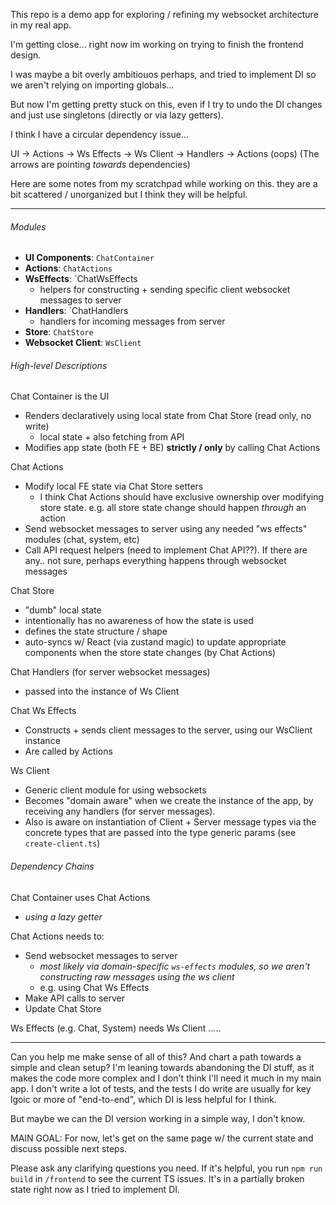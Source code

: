 This repo is a demo app for exploring / refining my websocket architecture in my real app. 

I'm getting close... right now im working on trying to finish the frontend design.

I was maybe a bit overly ambitiouos perhaps, and tried to implement DI so we aren't relying on importing globals...

But now I'm getting pretty stuck on this, even if I try to undo the DI changes and just use singletons (directly or via lazy getters).

I think I have a circular dependency issue... 

UI -> Actions -> Ws Effects -> Ws Client -> Handlers -> Actions (oops)
(The arrows are pointing *towards* dependencies)

Here are some notes from my scratchpad while working on this. they are a bit scattered  / unorganized but I think they will be helpful.

---

###### Modules

* **UI Components**: `ChatContainer`
* **Actions**: `ChatActions`
* **WsEffects**: `ChatWsEffects
	* helpers for constructing + sending specific client websocket messages to server
* **Handlers**: `ChatHandlers
	* handlers for incoming messages from server
* **Store**: `ChatStore`
* **Websocket Client**: `WsClient`
###### High-level Descriptions

Chat Container is the UI
* Renders declaratively using local state from Chat Store (read only, no write)
	* local state + also fetching from API
* Modifies app state (both FE + BE) **strictly / only** by calling Chat Actions

Chat Actions
* Modify local FE state via Chat Store setters
	* I think Chat Actions should have exclusive ownership over modifying store state. e.g. all store state change should happen *through* an action
* Send websocket messages to server using any needed "ws effects" modules (chat, system, etc)
* Call API request helpers (need to implement Chat API??). If there are any.. not sure, perhaps everything happens through websocket messages

Chat Store
* "dumb" local state
* intentionally has no awareness of how the state is used
* defines the state structure / shape
* auto-syncs w/ React (via zustand magic) to update appropriate components when the store state changes (by Chat Actions)

Chat Handlers (for server websocket messages)
* passed into the instance of Ws Client

Chat Ws Effects
* Constructs + sends client messages to the server, using our WsClient instance
* Are called by Actions

Ws Client
* Generic client module for using websockets
* Becomes "domain aware" when we create the instance of the app, by receiving any handlers (for server messages).
* Also is aware on instantiation of Client + Server message types via the concrete types that are passed into the type generic params (see `create-client.ts`)

###### Dependency Chains

Chat Container uses Chat Actions
* *using a lazy getter*

Chat Actions needs to:
* Send websocket messages to server
	* *most likely via domain-specific `ws-effects` modules, so we aren't constructing raw messages using the ws client*
	* e.g. using Chat Ws Effects
* Make API calls to server
* Update Chat Store

Ws Effects (e.g. Chat, System) needs Ws Client
.....

---

Can you help me make sense of all of this? And chart a path towards a simple and clean setup? I'm leaning towards abandoning the DI stuff, as it makes the code more complex and I don't think I'll need it much in my main app. I don't write a lot of tests, and the tests I do write are usually for key lgoic or more of "end-to-end", which DI is less helpful for I think.

But maybe we can the DI version working in a simple way, I don't know.

MAIN GOAL: For now, let's get on the same page w/ the current state and discuss possible next steps.

Please ask any clarifying questions you need. If it's helpful, you run `npm run build` in `/frontend` to see the current TS issues. It's in a partially broken state right now as I tried to implement DI.

